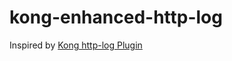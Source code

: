 # kong-enhanced-http-log

Inspired by [Kong http-log Plugin](https://github.com/Kong/kong/tree/master/kong/plugins/http-log)
